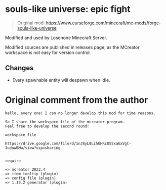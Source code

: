 # souls-like universe: epic fight

> Original mod: https://www.curseforge.com/minecraft/mc-mods/forge-souls-like-universe

Modified and used by Losenone Minecraft Server.

Modified sources are published in releases page, as the MCreator workspace is not easy for version control.

## Changes

- Every spawnable entity will despawn when idle.

# Original comment from the author

```
hello, every one! I can no longer develop this mod for time reasons.

So I share the workspace file of the mcreator program.
Feel free to develop the second round!

workspace file

https://drive.google.com/file/d/1nJ8yL0LihUHRcU5SxaGaVgt-3uduwBMw/view?usp=sharing


require

=> mcreator 2023.4
=> item tooltip (plugin)
=> config file (plugin)
=> 1.19.2 generator (plugin)
```
